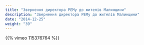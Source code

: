 ```yaml
---
title: "Звернення директора РЕМу до жителів Малинщини"
description: "Звернення директора РЕМу до жителів Малинщини"
date: "2014-12-25"
weight: "39"
---
```


{{% vimeo 115376764 %}}
